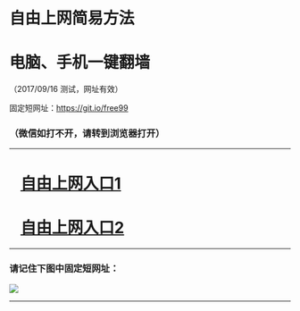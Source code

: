 ﻿# 自由上网简易方法

# 电脑、手机一键翻墙

（2017/09/16 测试，网址有效）

固定短网址：https://git.io/free99

### （微信如打不开，请转到浏览器打开）


***





# &nbsp;&nbsp; <a href="http://ft3147622194.fwq-tz1003.online/fwqtz01.html?t=091600125879 " target="_blank">自由上网入口1</a>
# &nbsp;&nbsp; <a href="http://ft2533118224.fwq-tz1004.online/fwqtz02.html?t=09160019965 " target="_blank">自由上网入口2</a>
***

### 请记住下图中固定短网址：

<img src="https://s3-us-west-2.amazonaws.com/fwq-1001/yjfq-20170905okok.png" /> 


***


